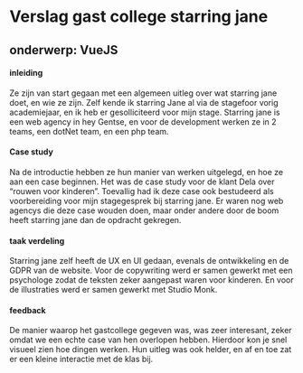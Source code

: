 # Verslag gast college starring jane
## onderwerp: VueJS

#### inleiding
Ze zijn van start gegaan met een algemeen uitleg over wat starring jane doet, en wie ze zijn. 
Zelf kende ik starring Jane al via de stagefoor vorig academiejaar, en ik heb er gesolliciteerd voor mijn stage. 
Starring jane is een web agency in hey Gentse, en voor de development werken ze in 2 teams, een dotNet team, en een php team.


#### Case study
Na de introductie hebben ze hun manier van werken uitgelegd, en hoe ze aan een case beginnen.
Het was de case study voor de klant Dela over “rouwen voor kinderen”. 
Toevallig had ik deze case ook bestudeerd als voorbereiding voor mijn stagegesprek bij starring jane.
Er waren nog web agencys die deze case wouden doen, maar onder andere door de boom heeft starring jane dan de opdracht gekregen.


#### taak verdeling
Starring jane zelf heeft de UX en UI gedaan, evenals de ontwikkeling en de GDPR van de website.
Voor de copywriting werd er samen gewerkt met een psychologe zodat de teksten zeker aangepast waren voor kinderen.
En voor de illustraties werd er samen gewerkt met Studio Monk.


#### feedback
De manier waarop het gastcollege gegeven was, was zeer interesant, zeker omdat we een echte case van hen overlopen hebben.
Hierdoor kon je snel visueel zien hoe dingen werken. Hun uitleg was ook helder, en af en toe zat er een kleine interactie met de klas bij.
